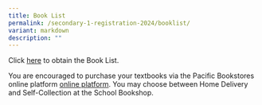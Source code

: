 ```yaml
---
title: Book List
permalink: /secondary-1-registration-2024/booklist/
variant: markdown
description: ""
---
```

Click [here](https://www.acsbr.moe.edu.sg/parents/booklist/) to obtain the Book List.

You are encouraged to purchase your textbooks via the Pacific Bookstores online platform [online platform](https://www.pacificbookstores.com). You may choose between Home Delivery and Self-Collection at the School Bookshop.